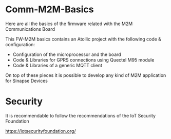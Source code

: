 # Comm-M2M-Basics
Here are all the basics of the firmware related with the M2M Communications Board

This FW-M2M basics contains an Atollic project with the following code & configuration:

- Configuration of the microprocessor and the board
- Code & Libraries for GPRS connections using Quectel M95 module
- Code & Libraries of a generic MQTT client 

On top of these pieces it is possible to develop any kind of M2M application for Sinapse Devices

# Security

It is recommendable to follow the recommendations of the IoT Security Foundation

https://iotsecurityfoundation.org/
